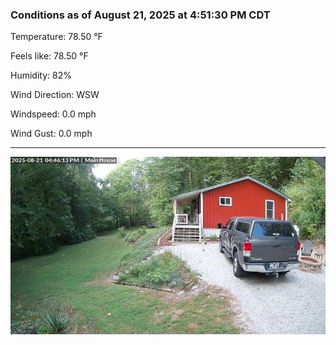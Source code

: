 ### Conditions as of August 21, 2025 at 4:51:30 PM CDT 

Temperature: 78.50 &deg;F

Feels like: 78.50 &deg;F

Humidity: 82%

Wind Direction: WSW

Windspeed: 0.0 mph

Wind Gust: 0.0 mph

---

<img src="./images/latest.jpeg"/>

